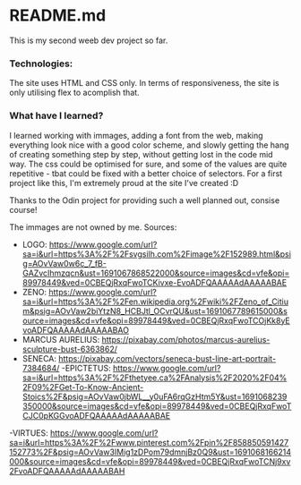 # README.md

This is my second weeb dev project so far. 

### Technologies:
The site uses HTML and CSS only. In terms of responsiveness, the site is only utilising flex to acomplish that.

### What have I learned?
I learned working with immages, adding a font from the web, making everything look nice with a good color scheme, and slowly getting the hang of creating something step by step, without getting lost in the code mid way. 
The css could be optimised for sure, and some of the values are quite repetitive - tbat could be fixed with a better choice of selectors. For a first project like this, I'm extremely proud at the site I've created :D

Thanks to the Odin project for providing such a well planned out, consise course!

The immages are not owned by me. Sources:
- LOGO: https://www.google.com/url?sa=i&url=https%3A%2F%2Fsvgsilh.com%2Fimage%2F152989.html&psig=AOvVaw0w6c_7_fB-GAZvcIhmzqcn&ust=1691067868522000&source=images&cd=vfe&opi=89978449&ved=0CBEQjRxqFwoTCKivxe-EvoADFQAAAAAdAAAAABAE
- ZENO: https://www.google.com/url?sa=i&url=https%3A%2F%2Fen.wikipedia.org%2Fwiki%2FZeno_of_Citium&psig=AOvVaw2biYtzN8_HCBJtl_OCvrQU&ust=1691067789615000&source=images&cd=vfe&opi=89978449&ved=0CBEQjRxqFwoTCOjKk8yEvoADFQAAAAAdAAAAABAO
- MARCUS AURELIUS: https://pixabay.com/photos/marcus-aurelius-sculpture-bust-6363862/
- SENECA: https://pixabay.com/vectors/seneca-bust-line-art-portrait-7384684/
-EPICTETUS: https://www.google.com/url?sa=i&url=https%3A%2F%2Fthetyee.ca%2FAnalysis%2F2020%2F04%2F09%2FGet-To-Know-Ancient-Stoics%2F&psig=AOvVaw0jbWL__y0uFA6rqGzHtm5Y&ust=1691068239350000&source=images&cd=vfe&opi=89978449&ved=0CBEQjRxqFwoTCJC0pKGGvoADFQAAAAAdAAAAABAE

-VIRTUES: https://www.google.com/url?sa=i&url=https%3A%2F%2Fwww.pinterest.com%2Fpin%2F858850591427152773%2F&psig=AOvVaw3IMig1zDPom79dmnjBz0Q9&ust=1691068166214000&source=images&cd=vfe&opi=89978449&ved=0CBEQjRxqFwoTCNj9xv2FvoADFQAAAAAdAAAAABAH